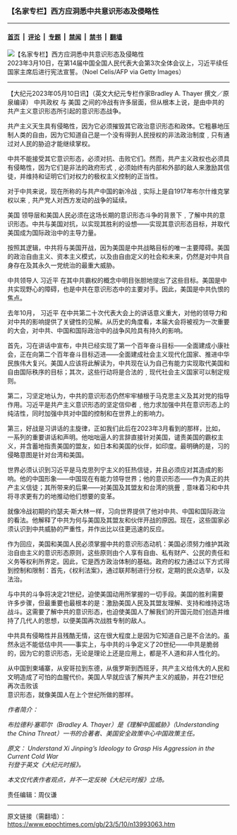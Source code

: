 ### 【名家专栏】西方应洞悉中共意识形态及侵略性

---

#### [首页](../../../..?n13993063) &nbsp;|&nbsp; [评论](../../../../../epoch-comment?n13993063) &nbsp;|&nbsp; [专题](../../../../../epoch-special?n13993063) &nbsp;|&nbsp; [禁闻](../../../../../epoch-news?n13993063) &nbsp;|&nbsp; [禁书](../../../../../books?n13993063) &nbsp;|&nbsp; [翻墙](https://github.com/gfw-breaker/nogfw/blob/master/README.md?n13993063)


<div><img alt="【名家专栏】西方应洞悉中共意识形态及侵略性" class="attachment-djy_600_400 size-djy_600_400 wp-post-image" src="https://i.epochtimes.com/assets/uploads/2023/05/id13993068-GettyImages-1247967167-2-700x420-600x400.jpg"/>
<div class="caption">
 2023年3月10日，在第14届中国全国人民代表大会第3次全体会议上，习近平续任国家主席后进行宪法宣誓。（Noel Celis/AFP via Getty Images）
</div></div><hr/><div class="post_content" id="artbody" itemprop="articleBody">
 <!-- article content begin -->
 <p>
  【大纪元2023年05月10日讯】（英文大纪元专栏作家Bradley A. Thayer 撰文／原泉编译）
  <ok href="https://www.epochtimes.com/gb/tag/%E4%B8%AD%E5%85%B1%E6%94%BF%E6%9D%83.html">
   中共政权
  </ok>
  与
  <ok href="https://www.epochtimes.com/gb/tag/%E7%BE%8E%E5%9B%BD.html">
   美国
  </ok>
  之间的冷战有许多层面，但从根本上说，是由中共的共产主义意识形态所引起的意识形态战争。
 </p>
 <p>
  共产主义天生具有侵略性，因为它必须摧毁其它政治意识形态和政体。它粗暴地压制人类的自由，因为它知道自己是一个没有得到人民授权的非法政治制度﹐只有通过对人民的胁迫才能继续掌权。
 </p>
 <p>
  中共不能接受其它意识形态，必须对抗、击败它们。然而，共产主义政权也必须具有侵略性，因为它们是非法的政府形式﹐必须始终有内部和外部的敌人来激励其信徒，并维持和证明它们对权力的极权主义控制的正当性。
 </p>
 <p>
  对于中共来说，现在所称的与共产中国的新冷战﹐实际上是自1917年布尔什维克掌权以来﹐共产党人对西方发动的战争的延续。
 </p>
 <p>
  <ok href="https://www.epochtimes.com/gb/tag/%E7%BE%8E%E5%9B%BD.html">
   美国
  </ok>
  领导层和美国人民必须在这场长期的意识形态斗争的背景下﹐了解中共的意识形态。中共与美国对抗，以实现其胜利的设想——实现其意识形态目标，并取代美国成为国际政治中的主导力量。
 </p>
 <p>
  按照其逻辑，中共将与美国开战，因为美国是中共战略目标的唯一主要障碍。美国的政治自由主义、资本主义模式，以及由自由定义的社会和未来，仍然是对中共自身存在及其永久一党统治的最重大威胁。
 </p>
 <p>
  中共领导人
  <ok href="https://www.epochtimes.com/gb/tag/%E4%B9%A0%E8%BF%91%E5%B9%B3.html">
   习近平
  </ok>
  在其中共霸权的概念中明目张胆地提出了这些目标。美国是中共实现野心的障碍，也是中共在意识形态中的主要对手。因此，美国是中共仇恨的焦点。
 </p>
 <p>
  去年10月，
  <ok href="https://www.epochtimes.com/gb/tag/%E4%B9%A0%E8%BF%91%E5%B9%B3.html">
   习近平
  </ok>
  在中共第二十次代表大会上的讲话意义重大，对他的领导力和对中共的影响提供了关键性的见解。从历史的角度看，本届大会将被视为一次重要的大会，对中共、中国和国际政治中的战争风险具有持久的影响。
 </p>
 <p>
  首先，习在讲话中宣布，中共已经实现了第一个百年奋斗目标——全面建成小康社会，正在向第二个百年奋斗目标迈进——全面建成社会主义现代化国家、推进中华民族伟大复兴。美国人应该将此解读为，中共现在认为自己有能力实现取代美国和自由国际秩序的目标；其次，这些行动将是合法的﹐现代社会主义国家可以制定规则。
 </p>
 <p>
  第二，习坚定地认为，中共的意识形态仍然牢牢植根于马克思主义及其对党的指导作用。习近平是共产主义意识形态的坚定信仰者﹐他力求加强中共在意识形态上的纯洁性，同时加强中共对中国的控制和在世界上的影响力。
 </p>
 <p>
  第三，好战是习讲话的主旋律，正如我们此后在2023年3月看到的那样，比如，一系列的重要讲话和声明。他咄咄逼人的言辞直接针对美国，谴责美国的霸权主义，并含蓄地指责美国的盟友，如日本和美国的伙伴，如印度。最明确的是，习的侵略意图是针对台湾和美国。
 </p>
 <p>
  世界必须认识到习近平是马克思列宁主义的狂热信徒，并且必须应对其造成的影响。他的中国形象——中国现在有能力领导世界；他的意识形态——作为真正的共产主义信徒；其所带来的后果——对美国及其盟友和台湾的挑舋﹐意味着习和中共将寻求更有力的地推动他们想要的变革。
 </p>
 <p>
  就像冷战初期的约瑟夫‧斯大林一样，习向世界提供了他对中共、中国和国际政治的看法。他解释了中共为何与美国及其盟友和伙伴开战的原因。现在，这些国家必须认识到中共威胁的严重性，并作出比以往更迅速的反应。
 </p>
 <p>
  作为回应，美国和美国人民必须掌握中共的意识形态动机：美国必须努力维护其政治自由主义的意识形态原则，这些原则由个人享有自由、私有财产、公民的责任和义务等权利所界定。因此，它是西方政治体制的基础。政府的权力通过以下方式得到控制和限制：首先，《权利法案》，通过联邦制进行分权，定期的民众选举，以及法治。
 </p>
 <p>
  与中共的斗争将决定21世纪，迫使美国动用所掌握的一切手段。美国的胜利需要许多步骤，但最重要也最根本的是：激励美国人民及其盟友理解、支持和维持这场战斗。这需要了解中共的意识形态，也迫使美国人了解我们的开国元勋们创造并维持了几代人的思想，以便美国再次战胜专制的敌人。
 </p>
 <p>
  中共具有侵略性并且残酷无情，这在很大程度上是因为它知道自己是不合法的。虽然永远不能低估中共——事实上，与中共的斗争定义了20世纪——中共是脆弱的，因为它的意识形态，无论是理论上还是应用上，都是不人道和非人性化的。
 </p>
 <p>
  从中国到柬埔寨，从安哥拉到东德，从俄罗斯到西班牙，共产主义给伟大的人民和文明造成了可怕的血腥代价。美国人早就应该了解共产主义的威胁，并在21世纪再次击败该
  <br/>
  意识形态，就像美国人在上个世纪所做的那样。
 </p>
 <p>
  <em>
   作者简介：
  </em>
 </p>
 <p>
  <em>
   布拉德利‧塞耶尔（Bradley A. Thayer）是《理解中国威胁》（Understanding the China Threat）一书的合著者、美国安全政策中心中国政策主任。
  </em>
 </p>
 <p>
  <em>
   原文：
   <ok href="https://www.theepochtimes.com/understand-xi-jinpings-ideology-to-grasp-his-aggression-in-the-current-cold-war_5227499.html" rel="noopener noreferrer" target="_blank">
    Understand Xi Jinping’s Ideology to Grasp His Aggression in the Current Cold War
   </ok>
  </em>
  <br/>
  <em>
   刊登于英文《大纪元时报》。
  </em>
 </p>
 <p>
  <em>
   本文仅代表作者观点，并不一定反映《大纪元时报》立场。
  </em>
 </p>
 <p>
  责任编辑：周仪谦
 </p>
 <!-- article content end -->
 <div id="below_article_ad">
 </div>
</div>


---

原文链接（需翻墙）：https://www.epochtimes.com/gb/23/5/10/n13993063.htm